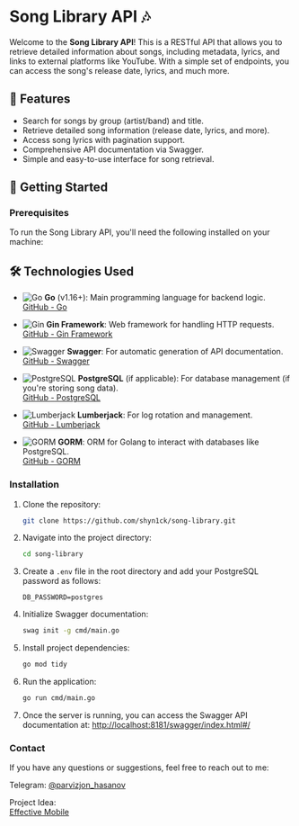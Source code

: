 # Song Library API 🎶

Welcome to the **Song Library API**! This is a RESTful API that allows you to retrieve detailed information about songs, including metadata, lyrics, and links to external platforms like YouTube. With a simple set of endpoints, you can access the song's release date, lyrics, and much more.

## 🌟 Features

- Search for songs by group (artist/band) and title.
- Retrieve detailed song information (release date, lyrics, and more).
- Access song lyrics with pagination support.
- Comprehensive API documentation via Swagger.
- Simple and easy-to-use interface for song retrieval.

## 🚀 Getting Started

### Prerequisites

To run the Song Library API, you'll need the following installed on your machine:

## 🛠 Technologies Used

- ![Go](https://habrastorage.org/r/w1560/getpro/habr/upload_files/ed9/0e8/0bd/ed90e80bdbf970bc1101a4ac66e3221a.png) **Go** (v1.16+): Main programming language for backend logic.  
  [GitHub - Go](https://github.com/golang/go)

- ![Gin](https://i.ytimg.com/vi/vDIAwtGU9LE/maxresdefault.jpg) **Gin Framework**: Web framework for handling HTTP requests.  
  [GitHub - Gin Framework](https://github.com/gin-gonic/gin)

- ![Swagger](https://avatars.dzeninfra.ru/get-zen_brief/6638195/pub_627f733875980b241b9c3dd2_627f733875980b241b9c3dd3/scale_1200) **Swagger**: For automatic generation of API documentation.  
  [GitHub - Swagger](https://github.com/swagger-api/swagger-core)

- ![PostgreSQL](https://d15shllkswkct0.cloudfront.net/wp-content/blogs.dir/1/files/2012/06/slonik-outline.jpg) **PostgreSQL** (if applicable): For database management (if you're storing song data).  
  [GitHub - PostgreSQL](https://github.com/postgres/postgres)

- ![Lumberjack](https://i.ytimg.com/vi/WsNK1ZjNiUI/maxresdefault.jpg) **Lumberjack**: For log rotation and management.  
  [GitHub - Lumberjack](https://github.com/natefinch/lumberjack)

- ![GORM](https://i.ytimg.com/vi/04XyLJF1TDQ/maxresdefault.jpg) **GORM**: ORM for Golang to interact with databases like PostgreSQL.  
  [GitHub - GORM](https://github.com/go-gorm/gorm)

### Installation

1. Clone the repository:
    ```bash
    git clone https://github.com/shyn1ck/song-library.git
    ```

2. Navigate into the project directory:
    ```bash
    cd song-library
    ```

3. Create a `.env` file in the root directory and add your PostgreSQL password as follows:
    ```env
    DB_PASSWORD=postgres
    ```

4. Initialize Swagger documentation:
    ```bash
    swag init -g cmd/main.go
    ```

5. Install project dependencies:
    ```bash
    go mod tidy
    ```

6. Run the application:
    ```bash
    go run cmd/main.go
    ```

7. Once the server is running, you can access the Swagger API documentation at:
   [http://localhost:8181/swagger/index.html#/](http://localhost:8181/swagger/index.html#/)


### Contact
If you have any questions or suggestions, feel free to reach out to me:

Telegram: [@parvizjon_hasanov](https://t.me/parvizjon_hasanov)


Project Idea:  
[Effective Mobile](https://effective-mobile.ru/)


